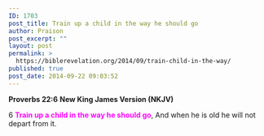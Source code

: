 ```yaml
---
ID: 1703
post_title: Train up a child in the way he should go
author: Praison
post_excerpt: ""
layout: post
permalink: >
  https://biblerevelation.org/2014/09/train-child-in-the-way/
published: true
post_date: 2014-09-22 09:03:52
---
```

<strong>Proverbs 22:6</strong>
<strong> New King James Version (NKJV)</strong>

6 <span style="color: #ff00ff;"><strong>Train up a child in the way he should go</strong></span>,
And when he is old he will not depart from it.